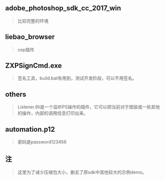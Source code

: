 ## adobe_photoshop_sdk_cc_2017_win

> 比较完整的环境

## liebao_browser

> cep插件

## ZXPSignCmd.exe

> 签名工具，build.bat有用到，测试开发阶段，可以不用签名。

## others

> Listener.8li是一个监听PS操作的插件，它可以把当前对于图层或一些其他的操作，内部的调用信息打印出来。

## automation.p12

> 密码是password123456

## 注

> 这里为了减少压缩包大小，删去了原sdk中其他较大的示例demo。


